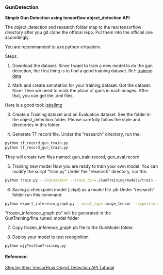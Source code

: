 ### GunDetection


**Simple Gun Detection using tensorflow object_detection API**

The object_detection and research folder map to the real tensorflow directory after you git clone the official repo.
Put them into the official one accordingly.

You are recommanded to use python virtualenv.

Steps:

1. Download the dataset.
Since I want to train a new model to do the gun detection, the first thing is to find a good training dataset.
Ref: [training data](http://sci2s.ugr.es/weapons-detection)

2. Mark and create annotation for your training dataset.
Got the dataset. Nice!  Then we need to mark the place of guns in each images. After that, you can get the .xml files.

Here is a good tool: [labelImg](https://github.com/tzutalin/labelImg)

3. Create a Training dataset and an Evaluation dataset.
See the folder in the object_detection folder. Please carefully follow the style and directories in this folder.

4. Generate TF record file.
Under the "research" directory, run the:
```bash
python tf_record_gun_train.py
python tf_record_gun_train.py
```
They will create two files named: gun_train.record, gun_eval.record

5. Training new model
Now you are ready to train your own model. You can modify the script "train.py"
Under the "research" directory, run the:
```bash
python train.py --logtostderr --train_dir=./GunTraining/models/train --pipeline_config_path=./GunTraining/ssd_mobilenet_v1_coco.config
```
6. Saving a checkpoint model (.ckpt) as a model file .pb
Under “research” folder run this command:
```bash
python export_inference_graph.py --input_type image_tensor --pipeline_config_path ./GunTraining/ssd_mobilenet_v1_coco.config --trained_checkpoint_prefix ./GunTraining/models/train/model.ckpt-200 --output_directory ./GunTraining/fine_tuned_model
```

"frozen_inference_graph.pb" will be generated in the GunTraining/fine_tuned_model folder

7. Copy frozen_inference_graph.pb file to the GunModel folder.

8. Deploy your model to test recoginition
```bash
python wjyTestGunTraining.py
```



#### Reference:
[Step by Step TensorFlow Object Detection API Tutorial](https://medium.com/@WuStangDan/step-by-step-tensorflow-object-detection-api-tutorial-part-5-saving-and-deploying-a-model-8d51f56dbcf1)